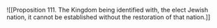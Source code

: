 ![[Proposition 111. The Kingdom being identified with, the elect Jewish nation, it cannot be established without the restoration of that nation.]]